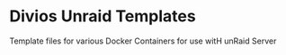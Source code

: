 
# Divios Unraid Templates

Template files for various Docker Containers for use witH unRaid Server

